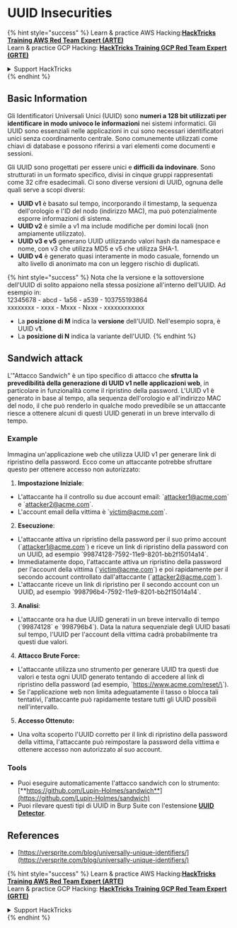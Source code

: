 # UUID Insecurities

{% hint style="success" %}
Learn & practice AWS Hacking:<img src="/.gitbook/assets/arte.png" alt="" data-size="line">[**HackTricks Training AWS Red Team Expert (ARTE)**](https://training.hacktricks.xyz/courses/arte)<img src="/.gitbook/assets/arte.png" alt="" data-size="line">\
Learn & practice GCP Hacking: <img src="/.gitbook/assets/grte.png" alt="" data-size="line">[**HackTricks Training GCP Red Team Expert (GRTE)**<img src="/.gitbook/assets/grte.png" alt="" data-size="line">](https://training.hacktricks.xyz/courses/grte)

<details>

<summary>Support HackTricks</summary>

* Check the [**subscription plans**](https://github.com/sponsors/carlospolop)!
* **Join the** 💬 [**Discord group**](https://discord.gg/hRep4RUj7f) or the [**telegram group**](https://t.me/peass) or **follow** us on **Twitter** 🐦 [**@hacktricks\_live**](https://twitter.com/hacktricks\_live)**.**
* **Share hacking tricks by submitting PRs to the** [**HackTricks**](https://github.com/carlospolop/hacktricks) and [**HackTricks Cloud**](https://github.com/carlospolop/hacktricks-cloud) github repos.

</details>
{% endhint %}

## Basic Information

Gli Identificatori Universali Unici (UUID) sono **numeri a 128 bit utilizzati per identificare in modo univoco le informazioni** nei sistemi informatici. Gli UUID sono essenziali nelle applicazioni in cui sono necessari identificatori unici senza coordinamento centrale. Sono comunemente utilizzati come chiavi di database e possono riferirsi a vari elementi come documenti e sessioni.

Gli UUID sono progettati per essere unici e **difficili da indovinare**. Sono strutturati in un formato specifico, divisi in cinque gruppi rappresentati come 32 cifre esadecimali. Ci sono diverse versioni di UUID, ognuna delle quali serve a scopi diversi:

* **UUID v1** è basato sul tempo, incorporando il timestamp, la sequenza dell'orologio e l'ID del nodo (indirizzo MAC), ma può potenzialmente esporre informazioni di sistema.
* **UUID v2** è simile a v1 ma include modifiche per domini locali (non ampiamente utilizzato).
* **UUID v3 e v5** generano UUID utilizzando valori hash da namespace e nome, con v3 che utilizza MD5 e v5 che utilizza SHA-1.
* **UUID v4** è generato quasi interamente in modo casuale, fornendo un alto livello di anonimato ma con un leggero rischio di duplicati.

{% hint style="success" %}
Nota che la versione e la sottoversione dell'UUID di solito appaiono nella stessa posizione all'interno dell'UUID. Ad esempio in:\
12345678 - abcd - 1a56 - a539 - 103755193864\
xxxxxxxx  - xxxx - Mxxx - Nxxx - xxxxxxxxxxxx

* La **posizione di M** indica la **versione** dell'UUID. Nell'esempio sopra, è UUID v**1**.
* La **posizione di N** indica la variante dell'UUID.
{% endhint %}

## Sandwich attack

L'"Attacco Sandwich" è un tipo specifico di attacco che **sfrutta la prevedibilità della generazione di UUID v1 nelle applicazioni web**, in particolare in funzionalità come il ripristino della password. L'UUID v1 è generato in base al tempo, alla sequenza dell'orologio e all'indirizzo MAC del nodo, il che può renderlo in qualche modo prevedibile se un attaccante riesce a ottenere alcuni di questi UUID generati in un breve intervallo di tempo.

### Example

Immagina un'applicazione web che utilizza UUID v1 per generare link di ripristino della password. Ecco come un attaccante potrebbe sfruttare questo per ottenere accesso non autorizzato:

1. **Impostazione Iniziale**:

* L'attaccante ha il controllo su due account email: \`attacker1@acme.com\` e \`attacker2@acme.com\`.
* L'account email della vittima è \`victim@acme.com\`.

2. **Esecuzione**:

* L'attaccante attiva un ripristino della password per il suo primo account (\`attacker1@acme.com\`) e riceve un link di ripristino della password con un UUID, ad esempio \`99874128-7592-11e9-8201-bb2f15014a14\`.
* Immediatamente dopo, l'attaccante attiva un ripristino della password per l'account della vittima (\`victim@acme.com\`) e poi rapidamente per il secondo account controllato dall'attaccante (\`attacker2@acme.com\`).
* L'attaccante riceve un link di ripristino per il secondo account con un UUID, ad esempio \`998796b4-7592-11e9-8201-bb2f15014a14\`.

3. **Analisi**:

* L'attaccante ora ha due UUID generati in un breve intervallo di tempo (\`99874128\` e \`998796b4\`). Data la natura sequenziale degli UUID basati sul tempo, l'UUID per l'account della vittima cadrà probabilmente tra questi due valori.

4. **Attacco Brute Force:**

* L'attaccante utilizza uno strumento per generare UUID tra questi due valori e testa ogni UUID generato tentando di accedere al link di ripristino della password (ad esempio, \`https://www.acme.com/reset/\<generated-UUID>\`).
* Se l'applicazione web non limita adeguatamente il tasso o blocca tali tentativi, l'attaccante può rapidamente testare tutti gli UUID possibili nell'intervallo.

5. **Accesso Ottenuto:**

* Una volta scoperto l'UUID corretto per il link di ripristino della password della vittima, l'attaccante può reimpostare la password della vittima e ottenere accesso non autorizzato al suo account.

### Tools

* Puoi eseguire automaticamente l'attacco sandwich con lo strumento: [**https://github.com/Lupin-Holmes/sandwich**](https://github.com/Lupin-Holmes/sandwich)
* Puoi rilevare questi tipi di UUID in Burp Suite con l'estensione [**UUID Detector**](https://portswigger.net/bappstore/65f32f209a72480ea5f1a0dac4f38248).

## References

* [https://versprite.com/blog/universally-unique-identifiers/](https://versprite.com/blog/universally-unique-identifiers/)

{% hint style="success" %}
Learn & practice AWS Hacking:<img src="/.gitbook/assets/arte.png" alt="" data-size="line">[**HackTricks Training AWS Red Team Expert (ARTE)**](https://training.hacktricks.xyz/courses/arte)<img src="/.gitbook/assets/arte.png" alt="" data-size="line">\
Learn & practice GCP Hacking: <img src="/.gitbook/assets/grte.png" alt="" data-size="line">[**HackTricks Training GCP Red Team Expert (GRTE)**<img src="/.gitbook/assets/grte.png" alt="" data-size="line">](https://training.hacktricks.xyz/courses/grte)

<details>

<summary>Support HackTricks</summary>

* Check the [**subscription plans**](https://github.com/sponsors/carlospolop)!
* **Join the** 💬 [**Discord group**](https://discord.gg/hRep4RUj7f) or the [**telegram group**](https://t.me/peass) or **follow** us on **Twitter** 🐦 [**@hacktricks\_live**](https://twitter.com/hacktricks\_live)**.**
* **Share hacking tricks by submitting PRs to the** [**HackTricks**](https://github.com/carlospolop/hacktricks) and [**HackTricks Cloud**](https://github.com/carlospolop/hacktricks-cloud) github repos.

</details>
{% endhint %}
